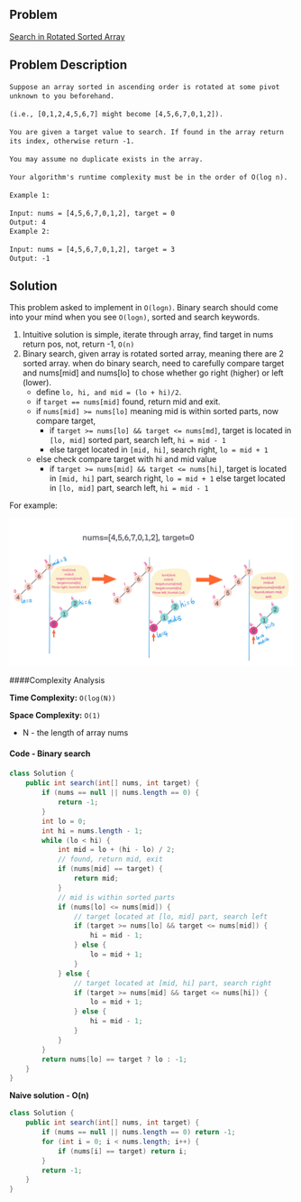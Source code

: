 ## Problem
[Search in Rotated Sorted Array](https://leetcode.com/explore/challenge/card/30-day-leetcoding-challenge/530/week-3/3304/)

## Problem Description
```
Suppose an array sorted in ascending order is rotated at some pivot unknown to you beforehand.

(i.e., [0,1,2,4,5,6,7] might become [4,5,6,7,0,1,2]).

You are given a target value to search. If found in the array return its index, otherwise return -1.

You may assume no duplicate exists in the array.

Your algorithm's runtime complexity must be in the order of O(log n).

Example 1:

Input: nums = [4,5,6,7,0,1,2], target = 0
Output: 4
Example 2:

Input: nums = [4,5,6,7,0,1,2], target = 3
Output: -1
```

## Solution
This problem asked to implement in `O(logn)`. Binary search should come into your mind when you see `O(logn)`, sorted and search keywords. 

1. Intuitive solution is simple, iterate through array, find target in nums return pos, not, return -1, `O(n)`
2. Binary search, given array is rotated sorted array, meaning there are 2 sorted array. when do binary search, need to carefully compare 
target and nums[mid] and nums[lo] to chose whether go right (higher) or left (lower).
    - define `lo, hi, and mid = (lo + hi)/2`.
    - if `target == nums[mid]` found, return mid and exit.
    - if `nums[mid] >= nums[lo]` meaning mid is within sorted parts, now compare target,
        - if `target >= nums[lo] && target <= nums[md]`, target is located in `[lo, mid]` sorted part, search left, `hi = mid - 1`
        - else target located in `[mid, hi]`, search right, `lo = mid + 1`
    - else check compare target with hi and mid value
        - if `target >= nums[mid] && target <= nums[hi]`, target is located in `[mid, hi]` part, search right, `lo = mid + 1`
        else target located in `[lo, mid]` part, search left, `hi = mid - 1`


For example: 
 

![Search in Rotated Sorted Array](../../assets/leetcode/search-in-rotated-sorted-array.png)

####Complexity Analysis

**Time Complexity:** `O(log(N))`

**Space Complexity:** `O(1)`

- N - the length of array nums

#### Code - Binary search

```java
class Solution {
    public int search(int[] nums, int target) {
        if (nums == null || nums.length == 0) {
            return -1;
        }
        int lo = 0;
        int hi = nums.length - 1;
        while (lo < hi) {
            int mid = lo + (hi - lo) / 2;
            // found, return mid, exit
            if (nums[mid] == target) {
                return mid;
            }
            // mid is within sorted parts
            if (nums[lo] <= nums[mid]) {
                // target located at [lo, mid] part, search left
                if (target >= nums[lo] && target <= nums[mid]) {
                    hi = mid - 1;
                } else {
                    lo = mid + 1;
                }
            } else {
                // target located at [mid, hi] part, search right
                if (target >= nums[mid] && target <= nums[hi]) {
                    lo = mid + 1;
                } else {
                    hi = mid - 1;
                }
            }
        }
        return nums[lo] == target ? lo : -1;
    }
}
```

**Naive solution - O(n)**

```java
class Solution {
    public int search(int[] nums, int target) {
        if (nums == null || nums.length == 0) return -1;
        for (int i = 0; i < nums.length; i++) {
            if (nums[i] == target) return i;
        }
        return -1;
    }
}
```
